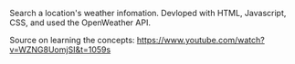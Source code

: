 Search a location's weather infomation. Devloped with HTML, Javascript, CSS, and used the OpenWeather API.

Source on learning the concepts: https://www.youtube.com/watch?v=WZNG8UomjSI&t=1059s 
